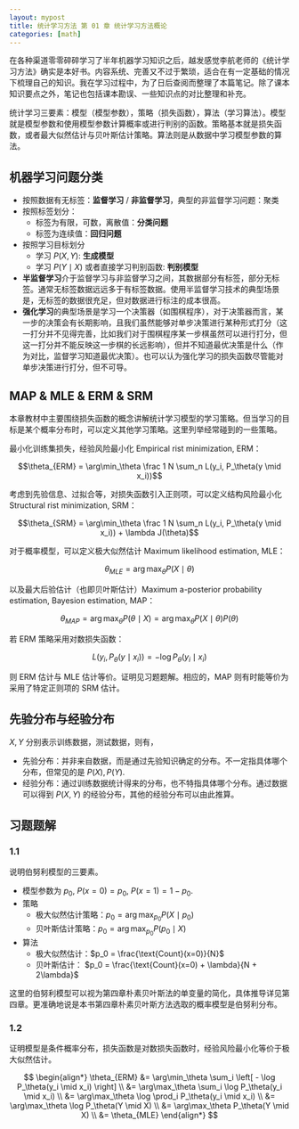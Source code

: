 ```yaml
---
layout: mypost
title: 统计学习方法 第 01 章 统计学习方法概论
categories: [math]
---
```


在各种渠道零零碎碎学习了半年机器学习知识之后，越发感觉李航老师的《统计学习方法》确实是本好书。内容系统、完善又不过于繁琐，适合在有一定基础的情况下梳理自己的知识。我在学习过程中，为了日后查阅而整理了本篇笔记。除了课本知识要点之外，笔记也包括课本勘误、一些知识点的对比整理和补充。

统计学习三要素：模型（模型参数），策略（损失函数），算法（学习算法）。模型就是模型参数和使用模型参数计算概率或进行判别的函数。策略基本就是损失函数，或者最大似然估计与贝叶斯估计策略。算法则是从数据中学习模型参数的算法。

## 机器学习问题分类

- 按照数据有无标签：**监督学习** / **非监督学习**，典型的非监督学习问题：聚类
- 按照标签划分：
    - 标签为有限，可数，离散值：**分类问题**
    - 标签为连续值：**回归问题**
- 按照学习目标划分
    - 学习 $P(X,Y)$: **生成模型**
    - 学习 $P(Y \mid X)$ 或者直接学习判别函数: **判别模型**
- **半监督学习**介于监督学习与非监督学习之间，其数据部分有标签，部分无标签。通常无标签数据远远多于有标签数据。使用半监督学习技术的典型场景是，无标签的数据很充足，但对数据进行标注的成本很高。
- **强化学习**的典型场景是学习一个决策器（如围棋程序），对于决策器而言，某一步的决策会有长期影响，且我们虽然能够对单步决策进行某种形式打分（这一打分并不见得完善，比如我们对于围棋程序某一步棋虽然可以进行打分，但这一打分并不能反映这一步棋的长远影响），但并不知道最优决策是什么（作为对比，监督学习知道最优决策）。也可以认为强化学习的损失函数尽管能对单步决策进行打分，但不可导。

## MAP & MLE & ERM & SRM

本章教材中主要围绕损失函数的概念讲解统计学习模型的学习策略。但当学习的目标是某个概率分布时，可以定义其他学习策略。这里列举经常碰到的一些策略。

最小化训练集损失，经验风险最小化 Empirical rist minimization, ERM：

$$\theta_{ERM} = \arg\min_\theta \frac 1 N \sum_n L(y_i, P_\theta(y \mid x_i))$$

考虑到先验信息、过拟合等，对损失函数引入正则项，可以定义结构风险最小化 Structural rist minimization, SRM：

$$\theta_{SRM} = \arg\min_\theta \frac 1 N \sum_n L(y_i, P_\theta(y \mid x_i)) + \lambda J(\theta)$$

对于概率模型，可以定义极大似然估计 Maximum likelihood estimation, MLE：

$$\theta_{MLE} = \arg\max_\theta P(X \mid \theta)$$

以及最大后验估计（也即贝叶斯估计）Maximum a-posterior probability estimation, Bayesion estimation, MAP：

$$\theta_{MAP} = \arg\max_\theta P(\theta \mid X) = \arg\max_\theta P(X \mid \theta) P(\theta)$$

若 ERM 策略采用对数损失函数：

$$L(y_i, P_\theta(y \mid x_i)) = - \log P_\theta(y_i \mid x_i)$$

则 ERM 估计与 MLE 估计等价。证明见习题题解。相应的，MAP 则有时能等价为采用了特定正则项的 SRM 估计。

## 先验分布与经验分布

$X, Y$ 分别表示训练数据，测试数据，则有，

- 先验分布：并非来自数据，而是通过先验知识确定的分布。不一定指具体哪个分布，但常见的是 $P(X), P(Y)$.
- 经验分布：通过训练数据统计得来的分布，也不特指具体哪个分布。通过数据可以得到 $P(X,Y)$ 的经验分布，其他的经验分布可以由此推算。



## 习题题解

### 1.1

说明伯努利模型的三要素。

- 模型参数为 $p_0$, $P(x=0)=p_0$, $P(x=1)=1-p_0$.
- 策略
  - 极大似然估计策略：$p_0 = \arg\max_{p_0} P(X \mid p_0)$
  - 贝叶斯估计策略：$p_0 = \arg\max_{p_0} P(p_0 \mid X)$
- 算法
  - 极大似然估计：$p_0 = \frac{\text{Count}(x=0)}{N}$
  - 贝叶斯估计：
    $p_0 = \frac{\text{Count}(x=0) + \lambda}{N + 2\lambda}$

这里的伯努利模型可以视为第四章朴素贝叶斯法的单变量的简化，具体推导详见第四章。更准确地说是本书第四章朴素贝叶斯方法选取的概率模型是伯努利分布。

### 1.2

证明模型是条件概率分布，损失函数是对数损失函数时，经验风险最小化等价于极大似然估计。

$$
\begin{align*}
\theta_{ERM}
&= \arg\min_\theta \sum_i \left[ - \log P_\theta(y_i \mid x_i) \right] \\
&= \arg\max_\theta \sum_i \log P_\theta(y_i \mid x_i)  \\
&= \arg\max_\theta \log \prod_i P_\theta(y_i \mid x_i)  \\
&= \arg\max_\theta \log P_\theta(Y \mid X)  \\
&= \arg\max_\theta P_\theta(Y \mid X)  \\
&= \theta_{MLE}
\end{align*}
$$